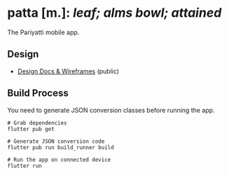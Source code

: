 # patta [m.]: _leaf; alms bowl; attained_

The Pariyatti mobile app.

## Design

- [Design Docs & Wireframes](https://drive.google.com/drive/folders/1Iga6z-5tndLJ411XG5ibimLwNC5VZDVv?usp=sharing) (public)

## Build Process

You need to generate JSON conversion classes before running the app.

```
# Grab dependencies
flutter pub get

# Generate JSON conversion code
flutter pub run build_runner build

# Run the app on connected device
flutter run
```
